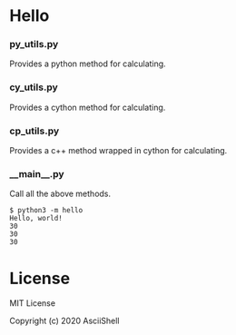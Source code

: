 # Hello 

### py_utils.py

Provides a python method for calculating.

### cy_utils.py

Provides a cython method for calculating.  

### cp_utils.py

Provides a c++ method wrapped in cython for calculating.

### \_\_main\_\_.py

Call all the above methods.

```shell script
$ python3 -m hello
Hello, world!
30
30
30
```
# License

MIT License

Copyright (c) 2020 AsciiShell
